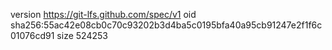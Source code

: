 version https://git-lfs.github.com/spec/v1
oid sha256:55ac42e08cb0c70c93202b3d4ba5c0195bfa40a95cb91247e2f1f6c01076cd91
size 524253

